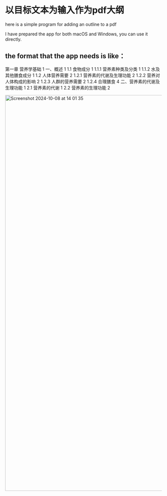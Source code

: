 # 以目标文本为输入作为pdf大纲

here is a simple program for adding an outline to a pdf

I have prepared the app for both macOS and Windows, you can use it directly.

## the format that the app needs is like：
第一章 营养学基础  1
一、概述  1
    1.1 食物成分  1
        1.1.1 营养素种类及分类  1
        1.1.2 水及其他膳食成分  1
    1.2 人体营养需要  2
        1.2.1 营养素的代谢及生理功能  2
        1.2.2 营养对人体构成的影响  2
        1.2.3 人群的营养需要  2
        1.2.4 合理膳食  4
二、营养素的代谢及生理功能  1
    2.1 营养素的代谢  1
    2.2 营养素的生理功能  2
    
<img width="1273" alt="Screenshot 2024-10-08 at 14 01 35" src="https://github.com/user-attachments/assets/eb4c97c4-6b9a-40e0-8437-6d77d44c967a">
